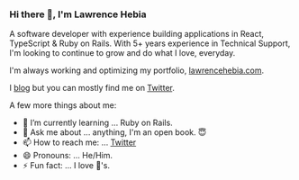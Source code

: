### Hi there 👋, I'm Lawrence Hebia

A software developer with experience building applications in React, TypeScript & Ruby on Rails. With 5+ years experience in Technical Support, I'm looking to continue to grow and do what I love, everyday.

I'm always working and optimizing my portfolio, [lawrencehebia.com](https://lawrencehebia.com).

I [blog](https://lawrencehebia.com/blog) but you can mostly find me on [Twitter](https://twitter.com/lhebia).

A few more things about me:

- 🌱 I’m currently learning ... Ruby on Rails.
- 💬 Ask me about ... anything, I'm an open book. 😇
- 📫 How to reach me: ... [Twitter](https://twitter.com/lhebia)
- 😄 Pronouns: ... He/Him.
- ⚡ Fun fact: ... I love 🍔's. 
